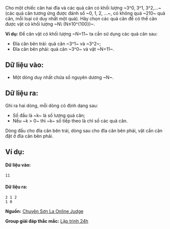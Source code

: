 Cho một chiếc cân hai đĩa và các quả cân có khối lượng ~3^0, 3^1, 3^2,…~ (các quả cân tương ứng được đánh số ~0, 1, 2, …~, có không quá ~210~ quả cân, mỗi loại có duy nhất một quả). Hãy chọn các quả cân để có thể cân được vật có khối lượng ~N\ (N≤10^{100})~.

**Ví dụ:** Để cân vật có khối lượng ~N=11~ ta cần sử dụng các quả cân sau:
- Đĩa cân bên trái: quả cân ~3^1~ và ~3^2~;
- Đĩa cân bên phải: quả cân ~3^0~ và vật ~N=11~.

## Dữ liệu vào:
- Một dòng duy nhất chứa số nguyên dương ~N~.

## Dữ liệu ra:
Ghi ra hai dòng, mỗi dòng có định dạng sau:
- Số đầu là ~k~ là số lượng quả cân;
- Nếu ~k > 0~ thì ~k~ số tiếp theo là chỉ số các quả cân.

Dòng đầu cho đĩa cân bên trái, dòng sau cho đĩa cân bên phải, vật cần cân đặt ở đĩa cân bên phải.

## Ví dụ:
#### Dữ liệu vào:
```
11
```

#### Dữ liệu ra:
```
2 1 2
1 0
```
**Nguồn:** [Chuyên Sơn La Online Judge](http://csloj.ddns.net/)

**Group giải đáp thắc mắc:** [Lập trình 24h](https://www.facebook.com/groups/1386904321519984)